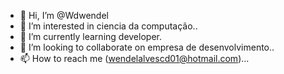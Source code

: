 - 👋 Hi, I’m @Wdwendel
- 👀 I’m interested in  ciencia da computação..
- 🌱 I’m currently learning developer.
- 💞️ I’m looking to collaborate on empresa de desenvolvimento..
- 📫 How to reach me (wendelalvescd01@hotmail.com)...

<!---
Wdwendel/Wdwendel is a ✨ special ✨ repository because its `README.md` (this file) appears on your GitHub profile.
You can click the Preview link to take a look at your changes.
--->
